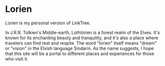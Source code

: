 # Lorien

Lorien is my personal version of LinkTree.

In J.R.R. Tolkien's Middle-earth, Lothlórien is a forest realm of the Elves. It's known for its enchanting beauty and tranquility, and it's also a place where travelers can find rest and respite. The word "lorien" itself means "dream" or "vision" in the Elvish language Sindarin. As the name suggests, I hope that this site will be a portal to different places and experiences for those who visit it.

